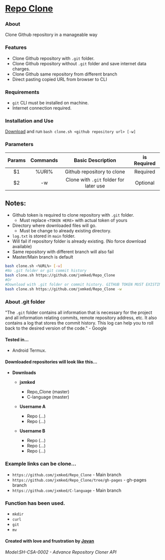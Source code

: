 # [Repo Clone](https://jxmked.github.io/Repo_Clone/)

### About
Clone Github repository in a manageable way

### Features
- Clone Github repository with `.git` folder.
- Clone Github repository without `.git` folder and save internet data charges.
- Clone Github same repository from different branch
- Direct pasting copied URL from browser to CLI

### Requirements
- `git` CLI must be installed on machine.
- Internet connection required.

### Installation and Use
[Download](https://github.com/jxmked/Repo_Clone) and run `bash clone.sh <github repository url> [-w]`

### Parameters
| Params | Commands | Basic Description | is Required |
| :---: | :---:| :---: | :---: |
| $1 | %URl% | Github repository to clone | Required |
| $2 | -w | Clone with `.git` folder for later use | Optional |

## Notes:
- Github token is required to clone repository with `.git` folder.
    - Must replace `<TOKEN HERE>` with actual token of yours
- Directory where downloaded files will go.
    - Must be change to already existing directory.
- `log.txt` is stored in `main` folder.
- Will fail if repository folder is already existing. (No force download available)
- Same repository with different branch will also fail
- Master/Main branch is default

```bash
bash clone.sh <%URL%> [-w]
#No .git folder or git commit history
bash clone.sh https://github.com/jxmked/Repo_Clone 
#Or
#Download with .git folder or commit history. GITHUB TOKEN MUST EXISTING In CLONE.sh
bash clone.sh https://github.com/jxmked/Repo_Clone -w
```

### **About .git folder**
"The `.git` folder contains all information that is necessary for the project and all information relating commits, remote repository address, etc. It also contains a log that stores the commit history. This log can help you to roll back to the desired version of the code." - Google

#### Tested in...
- Android Termux.

#### Downloaded repositories will look like this...
- __Downloads__
    - **jxmked**
        - Repo_Clone (master)
        - C-language (master)
    
    - **Username A**
        - Repo (...)
        - Repo (...)
    
    - **Username B**
        - Repo (...)
        - Repo (...)
        - Repo (...)

### Example links can be clone...
- ```https://github.com/jxmked/Repo_Clone``` - Main branch
- ```https://github.com/jxmked/Repo_Clone/tree/gh-pages``` - gh-pages branch
- ```https://github.com/jxmked/C-language``` - Main branch

### Function has been used.
- `mkdir`
- `curl`
- `git`
- `mv`

#### **Created with love and frustration** by [Jovan](https://facebook.com/deguia25)
###### Model:SH-CSA-0002 - Advance Repository Cloner API
